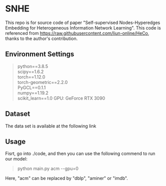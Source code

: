 # SNHE
This repo is for source code of paper "Self-supervised Nodes-Hyperedges Embedding for Heterogeneous Information Network Learning". This code is referenced from https://raw.githubusercontent.com/liun-online/HeCo, thanks to the author's contribution.

## Environment Settings
> python==3.8.5 \
> scipy==1.6.2 \
> torch==1.12.0 \
> torch-geometric==2.2.0 \
> PyGCL==0.1.1 \
> numpy==1.19.2 \
> scikit_learn==1.0
GPU: GeForce RTX 3090 
## Dataset
The data set is available at the following link


## Usage
Fisrt, go into ./code, and then you can use the following commend to run our model: 
> python main.py acm --gpu=0

Here, "acm" can be replaced by "dblp", "aminer" or "imdb".


